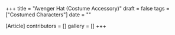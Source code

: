+++
title = "Avenger Hat (Costume Accessory)"
draft = false
tags = ["Costumed Characters"]
date = ""

[Article]
contributors = []
gallery = []
+++